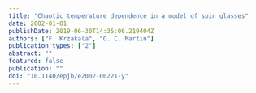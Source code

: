 ```yaml
---
title: "Chaotic temperature dependence in a model of spin glasses"
date: 2002-01-01
publishDate: 2019-06-30T14:35:06.219404Z
authors: ["F. Krzakala", "O. C. Martin"]
publication_types: ["2"]
abstract: ""
featured: false
publication: ""
doi: "10.1140/epjb/e2002-00221-y"
---
```


